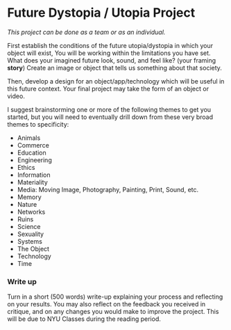 # Future Dystopia / Utopia Project

_This project can be done as a team or as an individual._

First establish the conditions of the future utopia/dystopia in which your object will exist, You will be working within the limitations you have set. What does your imagined future look, sound, and feel like? (your framing **story**) Create an image or object that tells us something about that society. 

Then, develop a design for an object/app/technology which will be useful in this future context. Your final project may take the form of an object or video. 

I suggest brainstorming one or more of the following themes to get you started, but you will need to eventually drill down from these very broad themes to specificity:

*   Animals
*   Commerce
*   Education
*   Engineering
*   Ethics
*   Information
*   Materiality
*   Media: Moving Image, Photography, Painting, Print, Sound, etc.
*   Memory
*   Nature
*   Networks
*   Ruins
*   Science
*   Sexuality
*   Systems
*   The Object
*   Technology
*   Time

### Write up

Turn in a short (500 words) write-up explaining your process and reflecting on your results. You may also reflect on the feedback you received in critique, and on any changes you would make to improve the project. This will be due to NYU Classes during the reading period. 
